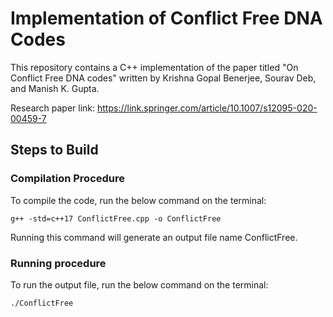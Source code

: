 # Implementation of Conflict Free DNA Codes
This repository contains a C++ implementation of the paper titled "On Conflict Free DNA codes" written by Krishna Gopal Benerjee, Sourav Deb, and Manish K. Gupta.

Research paper link: https://link.springer.com/article/10.1007/s12095-020-00459-7

## Steps to Build

### Compilation Procedure
To compile the code, run the below command on the terminal:
```
g++ -std=c++17 ConflictFree.cpp -o ConflictFree
```

Running this command will generate an output file name ConflictFree.

### Running procedure
To run the output file, run the below command on the terminal:
```
./ConflictFree
```